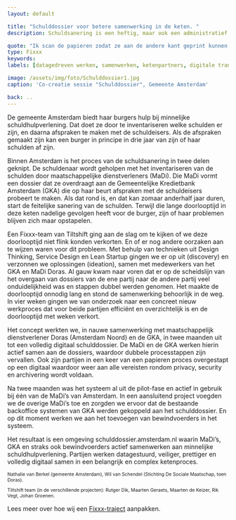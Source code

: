 ```yaml
---
layout: default

title: "Schulddossier voor betere samenwerking in de keten. "
description: Schuldsanering is een heftig, maar ook een administratief veeleisend proces. En je bent zomaar een paar jaar bezig. Op aangeven van de ombudsman van de metropoolregio Amsterdam doken we in de problematiek, dat moet toch sneller kunnen. 

quote: "Ik scan de papieren zodat ze aan de andere kant geprint kunnen worden, dat moet toch anders kunnen?"
type: Fixxx
keywords:
labels: [datagedreven werken, samenwerken, ketenpartners, digitale transitie]

image: /assets/img/foto/Schulddossier1.jpg
caption: 'Co-creatie sessie "Schulddossier", Gemeente Amsterdam'

back: ..
---
```

De gemeente Amsterdam biedt haar burgers hulp bij minnelijke schuldhulpverlening. Dat doet ze door te inventariseren welke schulden er zijn, en daarna afspraken te maken met de schuldeisers. Als de afspraken gemaakt zijn kan een burger in principe in drie jaar van zijn of haar schulden af zijn. 

Binnen Amsterdam is het proces van de schuldsanering in twee delen geknipt. De schuldenaar wordt geholpen met het inventariseren van de schulden door maatschappelijke dienstverleners (MaDi). Die MaDi vormt een dossier dat ze overdraagt aan de Gemeentelijke Kredietbank Amsterdam (GKA) die op haar beurt afspraken met de schuldeisers probeert te maken. Als dat rond is, en dat kan zomaar anderhalf jaar duren, start de feitelijke sanering van de schulden. Terwijl die lange doorlooptijd in deze keten nadelige gevolgen heeft voor de burger, zijn of haar problemen blijven zich maar opstapelen.

Een Fixxx-team van Tiltshift ging aan de slag om te kijken of we deze doorlooptijd niet flink konden verkorten. En of er nog andere oorzaken aan te wijzen waren voor dit probleem. Met behulp van technieken uit Design Thinking, Service Design en Lean Startup gingen we er op uit (discovery) en verzonnen we oplossingen (ideation), samen met medewerkers van het GKA en MaDi Doras. Al gauw kwam naar voren dat er op de scheidslijn van het overgaan van dossiers van de ene partij  naar de andere partij veel onduidelijkheid was en stappen dubbel werden genomen. Het maakte de doorlooptijd onnodig lang en stond de samenwerking behoorlijk in de weg.  In vier weken gingen we van onderzoek naar een concreet nieuw werkproces dat voor beide partijen efficiënt en overzichtelijk is en de doorlooptijd met weken verkort. 

<div class="article-image" style="background-image: url(/assets/img/foto/Schulddossier2.jpg)">
    <div class="slope"></div>
    <div class="slope slope--flip"></div>
</div>

Het concept werkten we, in nauwe samenwerking met maatschappelijk dienstverlener Doras (Amsterdam Noord) en de GKA, in twee maanden uit tot een volledig digitaal schulddossier. De MaDi en de GKA werken hierin actief samen aan de dossiers, waardoor dubbele processtappen zijn vervallen. Ook zijn partijen in een keer van een papieren proces overgestapt op een digitaal waardoor weer aan alle vereisten rondom privacy, security en archivering wordt voldaan.

Na twee maanden was het systeem al uit de pilot-fase en actief in gebruik bij één van de MaDi’s van Amsterdam. In een aansluitend project voegden we de overige MaDi’s toe en zorgden we ervoor dat de bestaande backoffice systemen van GKA werden gekoppeld aan het schulddossier. En op dit moment werken we aan het toevoegen van bewindvoerders in het systeem. 

Het resultaat is een omgeving schulddossier.amsterdam.nl waarin MaDi’s, GKA en straks ook bewindvoerders actief samenwerken aan minnelijke schuldhulpverlening. Partijen werken datagestuurd, veiliger, prettiger en volledig digitaal samen in een belangrijk en complex ketenproces. 

<p style="font-size: 0.75em">
Nathalie van Berkel (gemeente Amsterdam), Wil van Schendel (Stichting De Sociale Maatschap, toen Doras).
</p>
<p style="font-size: 0.75em">
Tiltshift team (in de verschillende projecten): Rutger Dik, Maarten Geraets, Maarten de Keizer, Rik Vegt, Johan Groenen.
</p>

Lees meer over hoe wij een [Fixxx-traject](/methodes/fixxx/) aanpakken.
